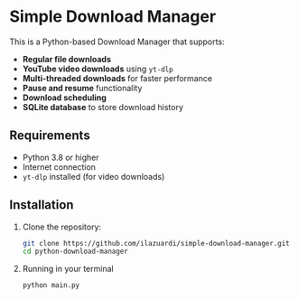 # Simple Download Manager

This is a Python-based Download Manager that supports:
- **Regular file downloads**
- **YouTube video downloads** using `yt-dlp`
- **Multi-threaded downloads** for faster performance
- **Pause and resume** functionality
- **Download scheduling**
- **SQLite database** to store download history

## Requirements
- Python 3.8 or higher
- Internet connection
- `yt-dlp` installed (for video downloads)

## Installation
1. Clone the repository:
   ```bash
   git clone https://github.com/ilazuardi/simple-download-manager.git
   cd python-download-manager
2. Running in your terminal
    ```bash
    python main.py
 